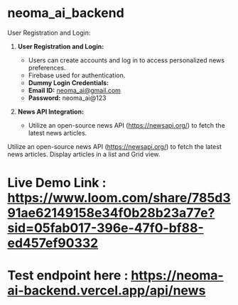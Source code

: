 # neoma_ai_backend
User Registration and Login:

1. **User Registration and Login:**
   - Users can create accounts and log in to access personalized news preferences.
   - Firebase used for authentication.
   - **Dummy Login Credentials:**
   - **Email ID:** neoma_ai@gmail.com
   - **Password:** neoma_ai@123

2. **News API Integration:**
   - Utilize an open-source news API (https://newsapi.org/) to fetch the latest news articles.

Utilize an open-source news API (https://newsapi.org/) to fetch the latest news articles.
Display articles in a list and Grid view.
# Live Demo Link : https://www.loom.com/share/785d391ae62149158e34f0b28b23a77e?sid=05fab017-396e-47f0-bf88-ed457ef90332
# Test endpoint here : https://neoma-ai-backend.vercel.app/api/news
